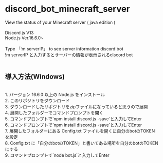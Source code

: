 # discord_bot_minecraft_server
View the status of your Minecraft server ( java edition )
<br>
<br>
Discord.js V13
<br>
Node.js Ver.16.6.0~
<br>
<br>
Type 「!m serverIP」 to see server information discord bot
<br>
!m serverIP と入力するとサーバーの情報が表示されるdiscord bot
<br>
<br>
## 導入方法(Windows)
<br>
1. バージョン 16.6.0 以上の Node.js をインストール
<br>
2. このリポジトリをダウンロード
<br>
3. ダウンロードしたリポジトリをzipファイルになっていると思うので展開
<br>
4. 展開したフォルダーでコマンドプロンプトを開く
<br>
5. コマンドプロンプトで`npm install discord.js -save`と入力してEnter
<br>
6. コマンドプロンプトで`npm install discord.js -save`と入力してEnter
<br>
7. 展開したフォルダーにある Config.txt ファイルを開くに自分のbotのTOKENを設定
<br>
8. Config.txt に「自分のbotのTOKEN」と書いてある場所を自分のbotのTOKENにする
<br>
9. コマンドプロンプトで`node bot.js`と入力してEnter
<br>
<br>
<br>
<br>
